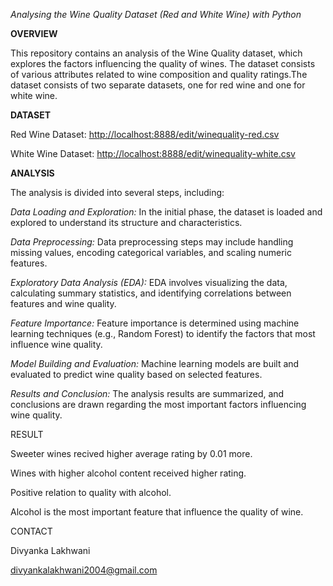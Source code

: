 
*Analysing the Wine Quality Dataset (Red and White Wine) with Python*

**OVERVIEW**

This repository contains an analysis of the Wine Quality dataset, which explores the factors influencing the quality of wines. The dataset consists of various attributes related to wine composition and quality ratings.The dataset consists of two separate datasets, one for red wine and one for white wine.

**DATASET**

Red Wine Dataset: [http://localhost:8888/edit/winequality-red.csv](http://localhost:8888/edit/winequality-red.csv)

White Wine Dataset: [http://localhost:8888/edit/winequality-white.csv
](http://localhost:8888/edit/winequality-white.csv)

**ANALYSIS**

The analysis is divided into several steps, including:

*Data Loading and Exploration:* In the initial phase, the dataset is loaded and explored to understand its structure and characteristics.

*Data Preprocessing:* Data preprocessing steps may include handling missing values, encoding categorical variables, and scaling numeric features.

*Exploratory Data Analysis (EDA):* EDA involves visualizing the data, calculating summary statistics, and identifying correlations between features and wine quality.

*Feature Importance:* Feature importance is determined using machine learning techniques (e.g., Random Forest) to identify the factors that most influence wine quality.

*Model Building and Evaluation:* Machine learning models are built and evaluated to predict wine quality based on selected features.

*Results and Conclusion:* The analysis results are summarized, and conclusions are drawn regarding the most important factors influencing wine quality.

RESULT

Sweeter wines recived higher average rating by 0.01 more.

Wines with higher alcohol content received higher rating.

Positive relation to quality with alcohol.

Alcohol is the most important feature that influence the quality of wine.

CONTACT

Divyanka Lakhwani

divyankalakhwani2004@gmail.com
